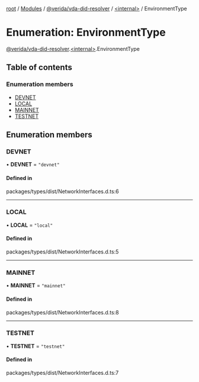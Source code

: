 [root](../README.md) / [Modules](../modules.md) / [@verida/vda-did-resolver](../modules/verida_vda_did_resolver.md) / [<internal\>](../modules/verida_vda_did_resolver._internal_.md) / EnvironmentType

# Enumeration: EnvironmentType

[@verida/vda-did-resolver](../modules/verida_vda_did_resolver.md).[<internal\>](../modules/verida_vda_did_resolver._internal_.md).EnvironmentType

## Table of contents

### Enumeration members

- [DEVNET](verida_vda_did_resolver._internal_.EnvironmentType.md#devnet)
- [LOCAL](verida_vda_did_resolver._internal_.EnvironmentType.md#local)
- [MAINNET](verida_vda_did_resolver._internal_.EnvironmentType.md#mainnet)
- [TESTNET](verida_vda_did_resolver._internal_.EnvironmentType.md#testnet)

## Enumeration members

### DEVNET

• **DEVNET** = `"devnet"`

#### Defined in

packages/types/dist/NetworkInterfaces.d.ts:6

___

### LOCAL

• **LOCAL** = `"local"`

#### Defined in

packages/types/dist/NetworkInterfaces.d.ts:5

___

### MAINNET

• **MAINNET** = `"mainnet"`

#### Defined in

packages/types/dist/NetworkInterfaces.d.ts:8

___

### TESTNET

• **TESTNET** = `"testnet"`

#### Defined in

packages/types/dist/NetworkInterfaces.d.ts:7
